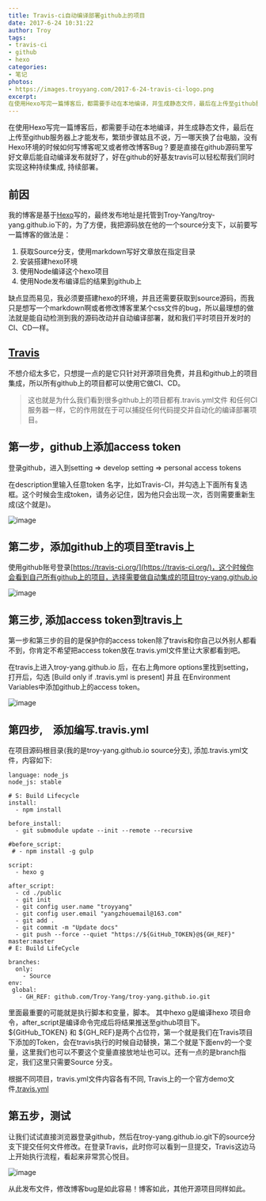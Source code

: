 ```yaml
---
title: Travis-ci自动编译部署github上的项目
date: 2017-6-24 10:31:22
author: Troy
tags:
- travis-ci
- github
- hexo
categories:
- 笔记
photos:
- https://images.troyyang.com/2017-6-24-travis-ci-logo.png
excerpt:
在使用Hexo写完一篇博客后，都需要手动在本地编译，并生成静态文件，最后在上传至github服务器上才能发布，繁琐步骤姑且不说，万一哪天换了台电脑，没有Hexo环境的时候如何写博客呢？要是直接在github源码里写好文章后能自动编译发布就好了，好在github的好基友travis可以轻松帮我们同时实现这种CI,CD。
---
```

在使用Hexo写完一篇博客后，都需要手动在本地编译，并生成静态文件，最后在上传至github服务器上才能发布，繁琐步骤姑且不说，万一哪天换了台电脑，没有Hexo环境的时候如何写博客呢又或者修改博客Bug？要是直接在github源码里写好文章后能自动编译发布就好了，好在github的好基友travis可以轻松帮我们同时实现这种持续集成, 持续部署。
## 前因
我的博客是基于[Hexo](https://hexo.io/)写的，最终发布地址是托管到Troy-Yang/troy-yang.github.io下的，为了方便，我把源码放在他的一个source分支下，以前要写一篇博客的做法是：
1. 获取Source分支，使用markdown写好文章放在指定目录
2. 安装搭建hexo环境
3. 使用Node编译这个hexo项目
4. 使用Node发布编译后的结果到github上

缺点显而易见，我必须要搭建hexo的环境，并且还需要获取到source源码，而我只是想写一个markdown啊或者修改博客里某个css文件的bug，所以最理想的做法就是能自动检测到我的源码改动并自动编译部署，就和我们平时项目开发时的CI、CD一样。

## [Travis](https://travis-ci.org/)
不想介绍太多它，只想提一点的是它只针对开源项目免费，并且和github上的项目集成，所以所有github上的项目都可以使用它做CI、CD。
> 这也就是为什么我们看到很多github上的项目都有.travis.yml文件
和任何CI服务器一样，它的作用就在于可以捕捉任何代码提交并自动化的编译部署项目。

## 第一步，github上添加access token
登录github，进入到setting => develop setting => personal access tokens

在description里输入任意token 名字，比如Travis-CI，并勾选上下面所有复选框。这个时候会生成token，请务必记住，因为他只会出现一次，否则需要重新生成(这个就是)。

![image](https://images.troyyang.com/2017-6-24-github-create-token.png)


## 第二步，添加github上的项目至travis上
使用github账号登录[https://travis-ci.org/](https://travis-ci.org/)，这个时候你会看到自己所有github上的项目，选择需要做自动集成的项目troy-yang.github.io

![image](https://images.troyyang.com/2017-6-24-travis-ci-create.png)

## 第三步, 添加access token到travis上
第一步和第三步的目的是保护你的access token除了travis和你自己以外别人都看不到，你肯定不希望把access token放在.travis.yml文件里让大家都看到吧。

在travis上进入troy-yang.github.io 后，在右上角more options里找到setting，打开后，勾选 [Build only if .travis.yml is present] 并且 在Environment Variables中添加github上的access token。

![image](https://images.troyyang.com/2017-6-24-travis-ci-setting.png)

## 第四步,　添加编写.travis.yml
在项目源码根目录(我的是troy-yang.github.io source分支), 添加.travis.yml文件，内容如下:
```
language: node_js
node_js: stable

# S: Build Lifecycle
install:
  - npm install

before_install:
  - git submodule update --init --remote --recursive
  
#before_script:
 # - npm install -g gulp

script:
  - hexo g

after_script:
  - cd ./public
  - git init
  - git config user.name "troyyang"
  - git config user.email "yangzhouemail@163.com"
  - git add .
  - git commit -m "Update docs"
  - git push --force --quiet "https://${GitHub_TOKEN}@${GH_REF}" master:master
# E: Build LifeCycle

branches:
  only:
    - Source
env:
 global:
   - GH_REF: github.com/Troy-Yang/troy-yang.github.io.git
```

里面最重要的可能就是执行脚本和变量，脚本。 其中hexo g是编译hexo 项目命令，after_script是编译命令完成后将结果推送至github项目下。${GitHub_TOKEN} 和 ${GH_REF}是两个占位符，第一个就是我们在Travis项目下添加的Token，会在travis执行的时候自动替换，第二个就是下面env的一个变量，这里我们也可以不要这个变量直接放地址也可以。还有一点的是branch指定，我们这里只需要Source 分支。

根据不同项目，travis.yml文件内容各有不同, Travis上的一个官方demo文件[.travis.yml]( https://github.com/travis-ci/cat-party/blob/master/.travis.yml)

## 第五步，测试
让我们试试直接浏览器登录github，然后在troy-yang.github.io.git下的source分支下提交任何文件修改。在登录Travis，此时你可以看到一旦提交，Travis这边马上开始执行流程，看起来非常赏心悦目。

![image](https://images.troyyang.com/2017-6-24-travis-ci-build.png)

从此发布文件，修改博客bug是如此容易！博客如此，其他开源项目同样如此。